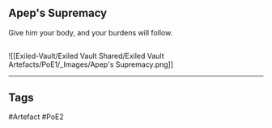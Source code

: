 ## Apep's Supremacy
Give him your body, and your burdens will follow.
##
![[Exiled-Vault/Exiled Vault Shared/Exiled Vault Artefacts/PoE1/_Images/Apep's Supremacy.png]]

---
## Tags
#Artefact
#PoE2